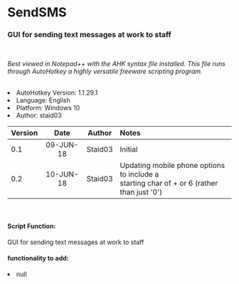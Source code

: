 # SendSMS
<h3>GUI for sending text messages at work to staff</h3>
<br>
<p>
<i>Best viewed in Notepad++ with the AHK syntax file installed.
 This file runs through AutoHotkey a highly versatile freeware scripting program.</i></p>
<br>
<li> AutoHotkey Version: 1.1.29.1
<li> Language:       English
<li> Platform:       Windows 10
<li> Author:         staid03
<br>
 
| Version       | Date          | Author  | Notes |
|:------------- |:-------------:|:-------:|:------|
| 0.1      	| 09-JUN-18 	| Staid03 |Initial|
| 0.2     	| 10-JUN-18   | Staid03 |Updating mobile phone options to include a <br>starting char of + or 6 (rather than just '0')| 
<br>
<h4>Script Function:</h4>
GUI for sending text messages at work to staff
<br>
 <h4>functionality to add:</h4>
<li> null

